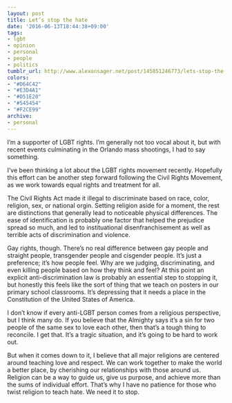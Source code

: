 ```yaml
---
layout: post
title: Let’s stop the hate
date: '2016-06-13T18:44:38+09:00'
tags:
- lgbt
- opinion
- personal
- people
- politics
tumblr_url: http://www.alexonsager.net/post/145851246773/lets-stop-the-hate
colors:
- "#D64C42"
- "#E3D4A1"
- "#D51E20"
- "#545454"
- "#F2CE99"
archive:
- personal
---
```


<p>I&rsquo;m a supporter of LGBT rights. I&rsquo;m generally not too vocal about it, but with recent events culminating in the Orlando mass shootings, I had to say something.</p>

<p>I&rsquo;ve been thinking a lot about the LGBT rights movement recently. Hopefully this effort can be another step forward following the Civil Rights Movement, as we work towards equal rights and treatment for all.</p>

<!-- more -->

<p>The Civil Rights Act made it illegal to discriminate based on race, color, religion, sex, or national orgin. Setting religion aside for a moment, the rest are distinctions that generally lead to noticeable physical differences. The ease of identification is probably one factor that helped the prejudice spread so much, and led to instituational disenfranchisement as well as terrible acts of discrimination and violence.</p>

<p>Gay rights, though. There&rsquo;s no real difference between gay people and straight people, transgender people and cisgender people. It&rsquo;s just a preference; it&rsquo;s how people feel. Why are we judging, discriminating, and even killing people based on how they think and feel? At this point an explicit anti-discrimination law is probably an essential step to stopping it, but honestly this feels like the sort of thing that we teach on posters in our primary school classrooms. It&rsquo;s depressing that it needs a place in the Constitution of the United States of America.</p>

<p>I don&rsquo;t know if every anti-LGBT person comes from a religious perspective, but I think many do. If you believe that the Almighty says it&rsquo;s a sin for two people of the same sex to love each other, then that&rsquo;s a tough thing to reconcile. I get that. It&rsquo;s a tragic situation, and it&rsquo;s going to be hard to work out.</p>

<p>But when it comes down to it, I believe that all major religions are centered around teaching love and respect. We can work together to make the world a better place, by cherishing our relationships with those around us. Religion can be a way to guide us, give us purpose, and achieve more than the sums of individual effort. That&rsquo;s why I have no patience for those who twist religion to teach hate. We need it to stop.</p>
